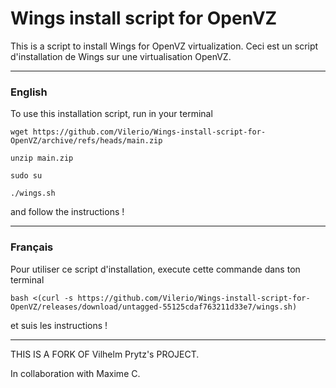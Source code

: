 # Wings install script for OpenVZ
This is a script to install Wings for OpenVZ virtualization.
Ceci est un script d'installation de Wings sur une virtualisation OpenVZ.

---
### English

To use this installation script, run in your terminal

``wget https://github.com/Vilerio/Wings-install-script-for-OpenVZ/archive/refs/heads/main.zip``

``unzip main.zip``

``sudo su``


``./wings.sh``

  and follow the instructions !

---

### Français
Pour utiliser ce script d'installation, execute cette commande dans ton terminal

``bash <(curl -s https://github.com/Vilerio/Wings-install-script-for-OpenVZ/releases/download/untagged-55125cdaf763211d33e7/wings.sh)
``

et suis les instructions !

***

THIS IS A FORK OF Vilhelm Prytz's PROJECT.



In collaboration with Maxime C. 
